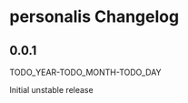 # personalis Changelog

<!-- markdownlint-disable no-trailing-punctuation -->

## 0.0.1

TODO_YEAR-TODO_MONTH-TODO_DAY

Initial unstable release
